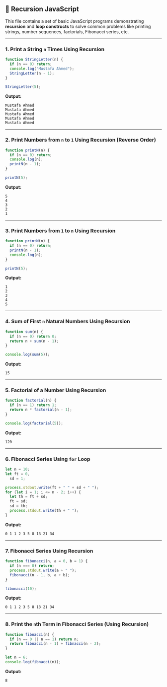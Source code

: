 ## 📘 Recursion JavaScript

This file contains a set of basic JavaScript programs demonstrating **recursion** and **loop constructs** to solve common problems like printing strings, number sequences, factorials, Fibonacci series, etc.

---

### 1. Print a String `n` Times Using Recursion

```javascript
function StringLetter(n) {
  if (n == 0) return;
  console.log("Mustafa Ahmed");
  StringLetter(n - 1);
}

StringLetter(5);
```

**Output:**

```
Mustafa Ahmed
Mustafa Ahmed
Mustafa Ahmed
Mustafa Ahmed
Mustafa Ahmed
```

---

### 2. Print Numbers from `n` to `1` Using Recursion (Reverse Order)

```javascript
function printN(n) {
  if (n == 0) return;
  console.log(n);
  printN(n - 1);
}

printN(5);
```

**Output:**

```
5
4
3
2
1
```

---

### 3. Print Numbers from `1` to `n` Using Recursion

```javascript
function printN(n) {
  if (n == 0) return;
  printN(n - 1);
  console.log(n);
}

printN(5);
```

**Output:**

```
1
2
3
4
5
```

---

### 4. Sum of First `n` Natural Numbers Using Recursion

```javascript
function sum(n) {
  if (n == 0) return 0;
  return n + sum(n - 1);
}

console.log(sum(5));
```

**Output:**

```
15
```

---

### 5. Factorial of a Number Using Recursion

```javascript
function factorial(n) {
  if (n == 1) return 1;
  return n * factorial(n - 1);
}

console.log(factorial(5));
```

**Output:**

```
120
```

---

### 6. Fibonacci Series Using `for` Loop

```javascript
let n = 10;
let ft = 0,
  sd = 1;

process.stdout.write(ft + " " + sd + " ");
for (let i = 1; i <= n - 2; i++) {
  let th = ft + sd;
  ft = sd;
  sd = th;
  process.stdout.write(th + " ");
}
```

**Output:**

```
0 1 1 2 3 5 8 13 21 34
```

---

### 7. Fibonacci Series Using Recursion

```javascript
function fibonacci(n, a = 0, b = 1) {
  if (n === 0) return;
  process.stdout.write(a + " ");
  fibonacci(n - 1, b, a + b);
}

fibonacci(10);
```

**Output:**

```
0 1 1 2 3 5 8 13 21 34
```

---

### 8. Print the `n`th Term in Fibonacci Series (Using Recursion)

```javascript
function fibnacci(n) {
  if (n == 0 || n == 1) return n;
  return fibnacci(n - 1) + fibnacci(n - 2);
}

let n = 6;
console.log(fibnacci(n));
```

**Output:**

```
8
```
